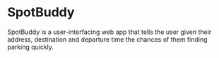 # SpotBuddy 
SpotBuddy is a user-interfacing web app that tells the user given their address, destination and departure time the chances of them finding parking quickly.
